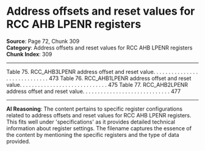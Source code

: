 # Address offsets and reset values for RCC AHB LPENR registers

**Source**: Page 72, Chunk 309  
**Category**: Address offsets and reset values for RCC AHB LPENR registers  
**Chunk Index**: 309

---

Table 75. RCC_AHB3LPENR address offset and reset value. . . . . . . . . . . . . . . . . . . . . . . . . . . . . 473
Table 76. RCC_AHB1LPENR address offset and reset value. . . . . . . . . . . . . . . . . . . . . . . . . . . . . 475
Table 77. RCC_AHB2LPENR address offset and reset value. . . . . . . . . . . . . . . . . . . . . . . . . . . . . 477

---

**AI Reasoning**: The content pertains to specific register configurations related to address offsets and reset values for RCC AHB LPENR registers. This fits well under 'specifications' as it provides detailed technical information about register settings. The filename captures the essence of the content by mentioning the specific registers and the type of data provided.
